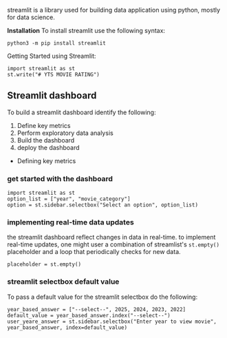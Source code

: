 streamlit is a library used for building data   application using python, mostly for data science.

**Installation**
To install streamlit use the following syntax:
```
python3 -m pip install streamlit
```

Getting Started using Streamlit:
```
import streamlit as st
st.write("# YTS MOVIE RATING")
```

## **Streamlit dashboard**

To build a streamlit dashboard identify the following:
1. Define key metrics
2.  Perform exploratory data analysis
3. Build the dashboard
4. deploy the dashboard



*  Defining key metrics


### **get started with the dashboard**
```
import streamlit as st
option_list = ["year", "movie_category"]
option = st.sidebar.selectbox("Select an option", option_list)
```

### implementing real-time data updates
the streamlit dashboard reflect changes in data in real-time. 
to implement real-time updates, one might user a combination of streamlist's ``st.empty()`` placeholder and a loop that periodically checks for new data.

```
placeholder = st.empty()
```

### **streamlit selectbox default value**
To pass a default value for the streamlit selectbox do the following:
```
year_based_answer = ["--select--", 2025, 2024, 2023, 2022]
default_value = year_based_answer.index("--select--")
user_yeare_answer = st.sidebar.selectbox("Enter year to view movie", year_based_answer, index=default_value)

```